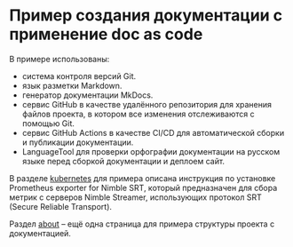 # Пример создания документации с применение doc as code

В примере использованы:

- система контроля версий Git.
- язык разметки Markdown.
- генератор документации MkDocs.
- сервис GitHub в качестве удалённого репозитория для хранения файлов проекта, в котором все изменения отслеживаются с помощью Git.
-  сервис GitHub Actions в качестве CI/CD для автоматической сборки и публикации документации.
- LanguageTool для проверки орфографии документации на русском языке перед сборкой документации и деплоем сайт. 

В разделе [kubernetes](kubernetes.md) для примера описана инструкция по установке Prometheus exporter for Nimble SRT, который предназначен для сбора метрик с серверов Nimble Streamer, использующих протокол SRT (Secure Reliable Transport).

Раздел [about](about.md) – ещё одна страница для примера структуры проекта с документацией.